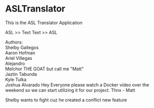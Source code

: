 # ASLTranslator
This is the ASL Translator Application

ASL >> Text
Text >> ASL


Authors:\
    Shelby Gallegos\
    Aaron Hofman\
    Ariel Villegas\
	Alejandro\
    Melchor THE GOAT but call me "Matt"\
    Jaztin Tabunda\
    Kyle Tulka\
    Joshua Alvarado
Hey Everyone please watch a Docker video over the weekend so we can start utilizing it for our project. Thnx - Matt

Shelby wants to fight cuz he created a conflict
new feature
